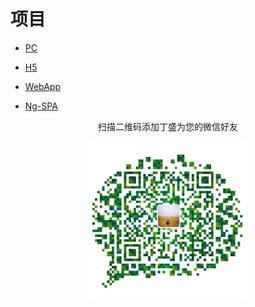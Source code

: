 # 项目

* [PC](https://github.com/7270401471/MyProject/tree/master/PC)

* [H5](https://github.com/7270401471/MyProject/tree/master/H5)

* [WebApp](https://github.com/7270401471/MyProject/tree/master/WebApp)

* [Ng-SPA](https://github.com/7270401471/MyProject/tree/master/Ng-SPA/moviecat)


<p align=center> 扫描二维码添加丁盛为您的微信好友 </p>
<div align=center>
 <img src="wechat.jpg" width="50%" />
</div>

